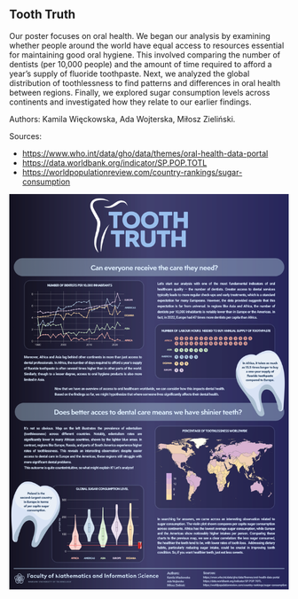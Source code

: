 ## Tooth Truth

Our poster focuses on oral health. We began our analysis by examining whether people around the world have equal access to resources essential for maintaining good oral hygiene. This involved comparing the number of dentists (per 10,000 people) and the amount of time required to afford a year’s supply of fluoride toothpaste. Next, we analyzed the global distribution of toothlessness to find patterns and differences in oral health between regions. Finally, we explored sugar consumption levels across continents and investigated how they relate to our earlier findings.


Authors: Kamila Więckowska, Ada Wojterska, Miłosz Zieliński.

Sources:
- https://www.who.int/data/gho/data/themes/oral-health-data-portal
- https://data.worldbank.org/indicator/SP.POP.TOTL
- https://worldpopulationreview.com/country-rankings/sugar-consumption


<img src="Wieckowska_Wojterska_Zielinski.png" align="center" width="600"/>
